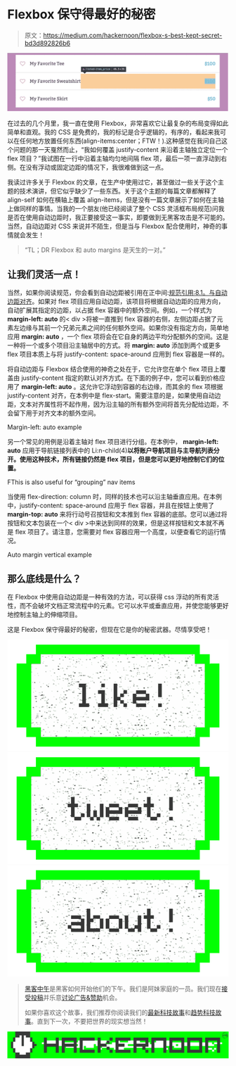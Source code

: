 # Flexbox 保守得最好的秘密

> 原文：<https://medium.com/hackernoon/flexbox-s-best-kept-secret-bd3d892826b6>

![](img/96bc306ea1f6975f4632cd9a02bcd0ec.png)

在过去的几个月里，我一直在使用 Flexbox，非常喜欢它让最复杂的布局变得如此简单和直观。我的 CSS 是免费的，我的标记是合乎逻辑的，有序的，看起来我可以在任何地方放置任何东西(align-items:center；FTW！).这种感觉在我问自己这个问题的那一天戛然而止，“我如何覆盖 justify-content 来沿着主轴独立定位一个 flex 项目？”我试图在一行中沿着主轴均匀地间隔 flex 项，最后一项一直浮动到右侧。在没有浮动或固定边距的情况下，我很难做到这一点。

我读过许多关于 Flexbox 的文章，在生产中使用过它，甚至做过一些关于这个主题的技术演讲，但它似乎缺少了一些东西。关于这个主题的每篇文章都解释了 align-self 如何在横轴上覆盖 align-items，但是没有一篇文章展示了如何在主轴上做同样的事情。当我的一个朋友(他已经阅读了整个 CSS 灵活框布局规范)问我是否在使用自动边距时，我正要接受这一事实，即要做到无黑客攻击是不可能的。当然，自动边距对 CSS 来说并不陌生，但是当与 Flexbox 配合使用时，神奇的事情就会发生！

> “TL；DR Flexbox 和 auto margins 是天生的一对。”

## **让我们灵活一点！**

当然，如果你阅读规范，你会看到自动边距被引用在正中间:[规范引用:8.1。与自动边距对齐](http://www.w3.org/TR/css-flexbox-1/#auto-margins)。如果对 flex 项目应用自动边距，该项目将根据自动边距的应用方向，自动扩展其指定的边距，以占据 flex 容器中的额外空间。例如，一个样式为 **margin-left: auto** 的< div >将被一直推到 flex 容器的右侧，左侧边距占据了元素左边缘与其前一个兄弟元素之间的任何额外空间。如果你没有指定方向，简单地应用 **margin: auto** ，一个 flex 项将会在它自身的两边平均分配额外的空间。这是一种将一个或多个项目沿主轴居中的方式。将 **margin: auto** 添加到两个或更多 flex 项目本质上与将 justify-content: space-around 应用到 flex 容器是一样的。

将自动边距与 Flexbox 结合使用的神奇之处在于，它允许您在单个 flex 项目上覆盖由 justify-content 指定的默认对齐方式。在下面的例子中，您可以看到价格应用了 **margin-left: auto** 。这允许它浮动到容器的右边缘，而其余的 flex 项根据 justify-content 对齐，在本例中是 flex-start。需要注意的是，如果使用自动边距，文本对齐属性将不起作用，因为沿主轴的所有额外空间将首先分配给边距，不会留下用于对齐文本的额外空间。

Margin-left: auto example

另一个常见的用例是沿着主轴对 flex 项目进行分组。在本例中， **margin-left: auto** 应用于导航链接列表中的 Li:n-child(4)**以将账户导航项目与主导航列表分开。使用这种技术，所有链接仍然是 flex 项目，但是您可以更好地控制它们的位置。**

FThis is also useful for “grouping” nav items

当使用 flex-direction: column 时，同样的技术也可以沿主轴垂直应用。在本例中，justify-content: space-around 应用于 flex 容器，并且在按钮上使用了 **margin-top: auto** 来将行动号召按钮和文本推到 flex 容器的底部。您可以通过将按钮和文本包装在一个< div >中来达到同样的效果，但是这样按钮和文本就不再是 flex 项目了。请注意，您需要对 flex 容器应用一个高度，以便查看它的运行情况。

Auto margin vertical example

## **那么底线是什么？**

在 Flexbox 中使用自动边距是一种有效的方法，可以获得 css 浮动的所有灵活性，而不会破坏文档正常流程中的元素。它可以水平或垂直应用，并使您能够更好地控制主轴上的伸缩项目。

这是 Flexbox 保守得最好的秘密，但现在它是你的秘密武器。尽情享受吧！

[![](img/50ef4044ecd4e250b5d50f368b775d38.png)](http://bit.ly/HackernoonFB)[![](img/979d9a46439d5aebbdcdca574e21dc81.png)](https://goo.gl/k7XYbx)[![](img/2930ba6bd2c12218fdbbf7e02c8746ff.png)](https://goo.gl/4ofytp)

> [黑客中午](http://bit.ly/Hackernoon)是黑客如何开始他们的下午。我们是阿妹家庭的一员。我们现在[接受投稿](http://bit.ly/hackernoonsubmission)并乐意[讨论广告&赞助](mailto:partners@amipublications.com)机会。
> 
> 如果你喜欢这个故事，我们推荐你阅读我们的[最新科技故事](http://bit.ly/hackernoonlatestt)和[趋势科技故事](https://hackernoon.com/trending)。直到下一次，不要把世界的现实想当然！

[![](img/be0ca55ba73a573dce11effb2ee80d56.png)](https://goo.gl/Ahtev1)